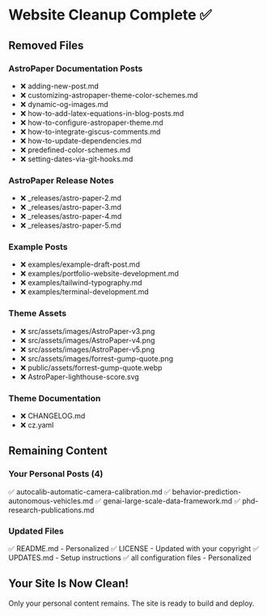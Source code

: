 # Website Cleanup Complete ✅

## Removed Files

### AstroPaper Documentation Posts
- ❌ adding-new-post.md
- ❌ customizing-astropaper-theme-color-schemes.md
- ❌ dynamic-og-images.md
- ❌ how-to-add-latex-equations-in-blog-posts.md
- ❌ how-to-configure-astropaper-theme.md
- ❌ how-to-integrate-giscus-comments.md
- ❌ how-to-update-dependencies.md
- ❌ predefined-color-schemes.md
- ❌ setting-dates-via-git-hooks.md

### AstroPaper Release Notes
- ❌ _releases/astro-paper-2.md
- ❌ _releases/astro-paper-3.md
- ❌ _releases/astro-paper-4.md
- ❌ _releases/astro-paper-5.md

### Example Posts
- ❌ examples/example-draft-post.md
- ❌ examples/portfolio-website-development.md
- ❌ examples/tailwind-typography.md
- ❌ examples/terminal-development.md

### Theme Assets
- ❌ src/assets/images/AstroPaper-v3.png
- ❌ src/assets/images/AstroPaper-v4.png
- ❌ src/assets/images/AstroPaper-v5.png
- ❌ src/assets/images/forrest-gump-quote.png
- ❌ public/assets/forrest-gump-quote.webp
- ❌ AstroPaper-lighthouse-score.svg

### Theme Documentation
- ❌ CHANGELOG.md
- ❌ cz.yaml

## Remaining Content

### Your Personal Posts (4)
✅ autocalib-automatic-camera-calibration.md
✅ behavior-prediction-autonomous-vehicles.md
✅ genai-large-scale-data-framework.md
✅ phd-research-publications.md

### Updated Files
✅ README.md - Personalized
✅ LICENSE - Updated with your copyright
✅ UPDATES.md - Setup instructions
✅ all configuration files - Personalized

## Your Site Is Now Clean!

Only your personal content remains. The site is ready to build and deploy.

